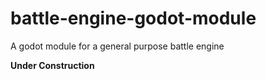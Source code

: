 # battle-engine-godot-module
A godot module for a general purpose battle engine

**Under Construction**
